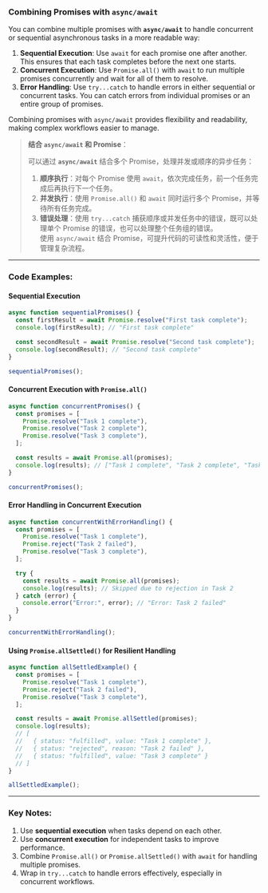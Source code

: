 ### Combining Promises with `async/await`

<audio src="..\..\mp3\You can combine.mp3"></audio>

You can combine multiple promises with **`async/await`** to handle concurrent or sequential asynchronous tasks in a more readable way:

1. **Sequential Execution**: Use `await` for each promise one after another. This ensures that each task completes before the next one starts.  
2. **Concurrent Execution**: Use `Promise.all()` with `await` to run multiple promises concurrently and wait for all of them to resolve.  
3. **Error Handling**: Use `try...catch` to handle errors in either sequential or concurrent tasks. You can catch errors from individual promises or an entire group of promises.

Combining promises with `async/await` provides flexibility and readability, making complex workflows easier to manage.

> **结合 `async/await` 和 Promise**：
>
> <audio src="..\..\mp3\可以通过 `async_awa.mp3"></audio>
>
> 可以通过 **`async/await`** 结合多个 Promise，处理并发或顺序的异步任务：  
>
> 1. **顺序执行**：对每个 Promise 使用 `await`，依次完成任务，前一个任务完成后再执行下一个任务。  
> 2. **并发执行**：使用 `Promise.all()` 和 `await` 同时运行多个 Promise，并等待所有任务完成。  
> 3. **错误处理**：使用 `try...catch` 捕获顺序或并发任务中的错误，既可以处理单个 Promise 的错误，也可以处理整个任务组的错误。  
> 使用 `async/await` 结合 Promise，可提升代码的可读性和灵活性，便于管理复杂流程。

---

### Code Examples:

<audio src="..\..\mp3\这段代码展示了在 JavaSc (1).mp3"></audio>

#### **Sequential Execution**
```javascript
async function sequentialPromises() {
  const firstResult = await Promise.resolve("First task complete");
  console.log(firstResult); // "First task complete"

  const secondResult = await Promise.resolve("Second task complete");
  console.log(secondResult); // "Second task complete"
}

sequentialPromises();
```

#### **Concurrent Execution with `Promise.all()`**
```javascript
async function concurrentPromises() {
  const promises = [
    Promise.resolve("Task 1 complete"),
    Promise.resolve("Task 2 complete"),
    Promise.resolve("Task 3 complete"),
  ];

  const results = await Promise.all(promises);
  console.log(results); // ["Task 1 complete", "Task 2 complete", "Task 3 complete"]
}

concurrentPromises();
```

#### **Error Handling in Concurrent Execution**
```javascript
async function concurrentWithErrorHandling() {
  const promises = [
    Promise.resolve("Task 1 complete"),
    Promise.reject("Task 2 failed"),
    Promise.resolve("Task 3 complete"),
  ];

  try {
    const results = await Promise.all(promises);
    console.log(results); // Skipped due to rejection in Task 2
  } catch (error) {
    console.error("Error:", error); // "Error: Task 2 failed"
  }
}

concurrentWithErrorHandling();
```

#### **Using `Promise.allSettled()` for Resilient Handling**
```javascript
async function allSettledExample() {
  const promises = [
    Promise.resolve("Task 1 complete"),
    Promise.reject("Task 2 failed"),
    Promise.resolve("Task 3 complete"),
  ];

  const results = await Promise.allSettled(promises);
  console.log(results);
  // [
  //   { status: "fulfilled", value: "Task 1 complete" },
  //   { status: "rejected", reason: "Task 2 failed" },
  //   { status: "fulfilled", value: "Task 3 complete" }
  // ]
}

allSettledExample();
```

---

### Key Notes:
1. Use **sequential execution** when tasks depend on each other.  
2. Use **concurrent execution** for independent tasks to improve performance.  
3. Combine `Promise.all()` or `Promise.allSettled()` with `await` for handling multiple promises.  
4. Wrap in `try...catch` to handle errors effectively, especially in concurrent workflows.